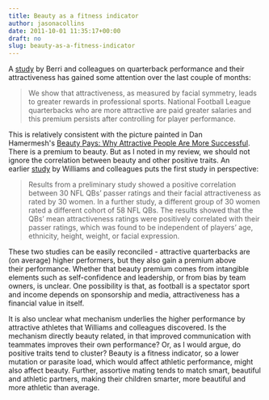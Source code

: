 ```yaml
---
title: Beauty as a fitness indicator
author: jasonacollins
date: 2011-10-01 11:35:17+00:00
draft: no
slug: beauty-as-a-fitness-indicator
---
```


A [study](http://linkinghub.elsevier.com/retrieve/pii/S0165176511000681) by Berri and colleagues on quarterback performance and their attractiveness has gained some attention over the last couple of months:


<blockquote>We show that attractiveness, as measured by facial symmetry, leads to greater rewards in professional sports. National Football League quarterbacks who are more attractive are paid greater salaries and this premium persists after controlling for player performance.</blockquote>


This is relatively consistent with the picture painted in Dan Hamermesh's [Beauty Pays: Why Attractive People Are More Successful](https://jasoncollins.blog/hamermeshs-beauty-pays/). There is a premium to beauty. But as I noted in my review, we should not ignore the correlation between beauty and other positive traits. An earlier [study](http://linkinghub.elsevier.com/retrieve/pii/S0191886909003845) by Williams and colleagues puts the first study in perspective:


<blockquote>Results from a preliminary study showed a positive correlation between 30 NFL QBs’ passer ratings and their facial attractiveness as rated by 30 women. In a further study, a different group of 30 women rated a different cohort of 58 NFL QBs. The results showed that the QBs’ mean attractiveness ratings were positively correlated with their passer ratings, which was found to be independent of players’ age, ethnicity, height, weight, or facial expression.</blockquote>


These two studies can be easily reconciled - attractive quarterbacks are (on average) higher performers, but they also gain a premium above their performance. Whether that beauty premium comes from intangible elements such as self-confidence and leadership, or from bias by team owners, is unclear. One possibility is that, as football is a spectator sport and income depends on sponsorship and media, attractiveness has a financial value in itself.

It is also unclear what mechanism underlies the higher performance by attractive athletes that Williams and colleagues discovered. Is the mechanism directly beauty related, in that improved communication with teammates improves their own performance? Or, as I would argue, do positive traits tend to cluster? Beauty is a fitness indicator, so a lower mutation or parasite load, which would affect athletic performance, might also affect beauty. Further, assortive mating tends to match smart, beautiful and athletic partners, making their children smarter, more beautiful and more athletic than average.
